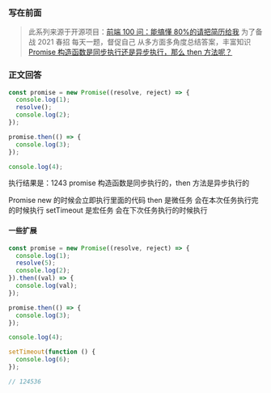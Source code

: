 ### 写在前面

> 此系列来源于开源项目：[前端 100 问：能搞懂 80%的请把简历给我](https://github.com/yygmind/blog/issues/43)
> 为了备战 2021 春招
> 每天一题，督促自己
> 从多方面多角度总结答案，丰富知识
> [Promise 构造函数是同步执行还是异步执行，那么 then 方法呢？](https://github.com/Advanced-Frontend/Daily-Interview-Question/issues/19)

### 正文回答

```js
const promise = new Promise((resolve, reject) => {
  console.log(1);
  resolve();
  console.log(2);
});

promise.then(() => {
  console.log(3);
});

console.log(4);
```

执行结果是：1243
promise 构造函数是同步执行的，then 方法是异步执行的

Promise new 的时候会立即执行里面的代码 then 是微任务 会在本次任务执行完的时候执行 setTimeout 是宏任务 会在下次任务执行的时候执行

#### 一些扩展

```js
const promise = new Promise((resolve, reject) => {
  console.log(1);
  resolve(5);
  console.log(2);
}).then((val) => {
  console.log(val);
});

promise.then(() => {
  console.log(3);
});

console.log(4);

setTimeout(function () {
  console.log(6);
});

// 124536
```
